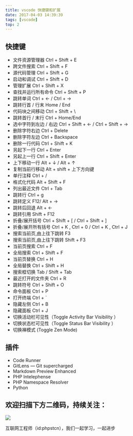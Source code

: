 ```yaml
---
title: vscode 快捷键和扩展
date: 2017-04-03 14:39:39
tags: [vscode]
top: 2
---
```


## 快捷键
- 文件资源管理器 Ctrl + Shift + E
- 跨文件搜索 Ctrl + Shift + F
- 源代码管理 Ctrl + Shift + G
- 启动和调试 Ctrl + Shift + D
- 管理扩展 Ctrl + Shift + X
- 查找并运行所有命令 Ctrl + Shift + P
- 跳转单词     Ctrl + ← / Ctrl + →
- 跳转行首 / 行末     Home / End
- 代码块之间移动    Ctrl + Shift + \
- 跳转首行 / 末行    Ctrl + Home/End
- 选中字符到左边 / 右边   Ctrl + Shift + <- /  Ctrl + Shift + ->
- 删除字符右边 Ctrl + Delete
- 删除字符左边 Ctrl + Backspace
- 删除一行代码 Ctrl + Shift + K
- 另起下一行 Ctrl + Enter
- 另起上一行 Ctrl + Shift + Enter
- 上下移动一行 Alt + ↓ / Alt +  ↑
- 复制当前行移动 Alt + shift + 上下方向键
- 单行注释 Ctrl + /
- 格式化代码 Alt + Shift + F
- 列出最近文件 Ctrl + Tab
- 跳转行 Ctrl + g
- 跳转定义 F12/ Alt + -> 
- 跳转后回退 Alt + <- 
- 跳转引用 Shift + F12
- 折叠/展开括号 Ctrl + Shift + [ / Ctrl + Shift + ]
- 折叠/展开所有括号 Ctrl + K , Ctrl + 0 / Ctrl + K , Ctrl + J
- 搜索当前页,由上往下跳转 F3
- 搜索当前页,由上往下跳转  Shift + F3
- 当前页搜索 Ctrl + F
- 全局搜索  Ctrl + Shift + F
- 当前页替换 Ctrl + H
- 全局替换 Ctrl + Shift + H
- 搜索框切换 Tab / Shift + Tab
- 最近打开的文件夹 Ctrl + R
- 跳转符号 Ctrl + Shift + O
- 命令面板 Ctrl + P
- 打开终端 Ctrl + `
- 隐藏左侧 Ctrl + B
- 隐藏面板  Ctrl + J
- 切换活动栏可见性（Toggle Activity Bar Visibility ）
- 切换状态栏可见性（Toggle Status Bar Visibility ）
- 切换禅模式 (Toggle Zen Mode)

## 插件

- Code Runner
- GitLens — Git supercharged
- Markdown Preview Enhanced
- PHP Intelephense
- PHP Namespace Resolver
- Python

## 欢迎扫描下方二维码，持续关注：

![](https://ww1.sinaimg.cn/large/a616b9a4gy1g4xzv954a4j20760763yo.jpg)

互联网工程师（id:phpstcn），我们一起学习，一起进步
